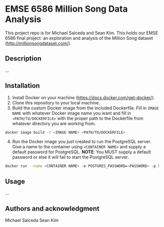 # EMSE 6586 Million Song Data Analysis

This project repo is for Michael Salceda and Sean Kim. This holds our EMSE 6586 final project: an exploration and analysis of the Million Song dataset (http://millionsongdataset.com/).

## Description
...

## Installation
1. Install Docker on your machine (https://docs.docker.com/get-docker/).
2. Clone this repository to your local machine.
3. Build the custom Docker image from the included Dockerfile. Fill in `IMAGE NAME` with whatever Docker image name you want and fill in `<PATH/TO/DOCKERFILE>` with the proper path to the Dockerfile from whatever directory you are working from.
```bash
docker image build -t <IMAGE NAME> <PATH/TO/DOCKERFILE>
````
4. Run the Docker image you just created to run the PostgreSQL server. Give a name to the container using `<CONTAINER NAME>` and supply a default password for PostgreSQL. **NOTE**: You MUST supply a default password or else it will fail to start the PostgreSQL server.
```bash
docker run --name <CONTAINER NAME> -e POSTGRES_PASSWORD=<PASSWORD> -p 5432:5432 -d <IMAGE NAME>
```

## Usage
...

## Authors and acknowledgment
Michael Salceda
Sean Kim
